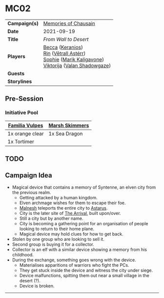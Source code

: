 # MC02

|||
| --- | --- |
| **Campaign(s)** | [Memories of Chausain](../../campaigns/C3-memories-of-chausain.md) | session.3
| **Date** | 2021-09-19 |
| **Title** | *From Wall to Desert* |
| **Players** | [Becca](../../players/becca.md) ([Keranios](../../characters/keranios.md))<br>[Rin](../../players/rin.md) ([Vētrall Astérr](../../characters/vetrall-asterr.md))<br>[Sophie](../../players/sophie.md) ([Marik Kaligavone](../../characters/marik-kaligavone.md))<br>[Viktorija](../../players/viktorija.md) ([Valan Shadowgaze](../../characters/valan-shadowgaze.md)) |
| **Guests** | |
| **Storylines** | |

## Pre-Session

### Initiative Pool

| [Familia Vulpes](../../organisations/familia-vulpes.md) | [Marsh Skimmers](../../organisations/marsh-skimmers.md) |
| --- | --- |
| 1x orange clear | 1x Sea Dragon |
| 1x Tortimer | |

## TODO

## Campaign Idea

- Magical device that contains a memory of Syntenne, an elven city from the previous realm.
  - Getting attacked by a human kingdom.
  - Elven archmage wishes for them to escape their foe.
  - [Malnesh](../../gods/deities/malnesh.md) teleports the entire city to [Astarus](../../planes/astarus.md).
  - City is the later site of [The Arrival](../../history/events/the-arrival.md), built upon/over.
  - Still a city but by another name.
  - City is becoming a gathering point for an organisation of people looking to return to their home plane.
  - Magical device may hold clues for how to get back.
- Stolen by one group who are looking to sell it.
- Second group is buying it for a collector.
- Collector is an elf with a similar device showing a memory from his childhood.
- During the exchange, something goes wrong with the device.
  - Materialises apparitions of warriors who fight the PCs.
  - They get stuck inside the device and witness the city under siege.
  - Device malfunctions, spitting them out near a small village in the desert (?).
  - Device is broken.

---
